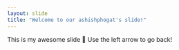 ```yaml
---
layout: slide
title: "Welcome to our ashishphogat's slide!"
---
```

This is my awesome slide :tada:
Use the left arrow to go back!
